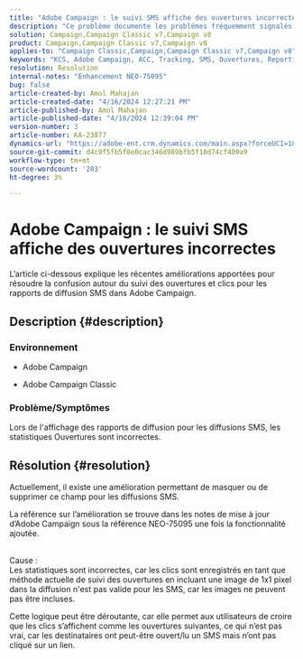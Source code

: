 ```yaml
---
title: "Adobe Campaign : le suivi SMS affiche des ouvertures incorrectes"
description: "Ce problème documente les problèmes fréquemment signalés de suivi de diffusion SMS, particulièrement les ouvertures incorrectes dans les rapports de diffusion."
solution: Campaign,Campaign Classic v7,Campaign v8
product: Campaign,Campaign Classic v7,Campaign v8
applies-to: "Campaign Classic,Campaign,Campaign Classic v7,Campaign v8"
keywords: "KCS, Adobe Campaign, ACC, Tracking, SMS, Ouvertures, Reporting, AC, Adobe Campaign Classic, FAQ"
resolution: Resolution
internal-notes: "Enhancement NEO-75095"
bug: false
article-created-by: Amol Mahajan
article-created-date: "4/16/2024 12:27:21 PM"
article-published-by: Amol Mahajan
article-published-date: "4/16/2024 12:39:04 PM"
version-number: 3
article-number: KA-23877
dynamics-url: "https://adobe-ent.crm.dynamics.com/main.aspx?forceUCI=1&pagetype=entityrecord&etn=knowledgearticle&id=d3c5cca7-ecfb-ee11-a1fe-6045bd04ed02"
source-git-commit: d4c9f5fb5f0e0cac346d989bfb5f10d74cf409a9
workflow-type: tm+mt
source-wordcount: '203'
ht-degree: 3%

---
```


# Adobe Campaign : le suivi SMS affiche des ouvertures incorrectes


L’article ci-dessous explique les récentes améliorations apportées pour résoudre la confusion autour du suivi des ouvertures et clics pour les rapports de diffusion SMS dans Adobe Campaign.

## Description {#description}


### Environnement

- Adobe Campaign


- Adobe Campaign Classic




### Problème/Symptômes

Lors de l&#39;affichage des rapports de diffusion pour les diffusions SMS, les statistiques Ouvertures sont incorrectes.


## Résolution {#resolution}


Actuellement, il existe une amélioration permettant de masquer ou de supprimer ce champ pour les diffusions SMS.

La référence sur l’amélioration se trouve dans les notes de mise à jour d’Adobe Campaign sous la référence NEO-75095 une fois la fonctionnalité ajoutée.


<br>Cause :<br>
Les statistiques sont incorrectes, car les clics sont enregistrés en tant que méthode actuelle de suivi des ouvertures en incluant une image de 1x1 pixel dans la diffusion n&#39;est pas valide pour les SMS, car les images ne peuvent pas être incluses.

Cette logique peut être déroutante, car elle permet aux utilisateurs de croire que les clics s’affichent comme les ouvertures suivantes, ce qui n’est pas vrai, car les destinataires ont peut-être ouvert/lu un SMS mais n’ont pas cliqué sur un lien.
